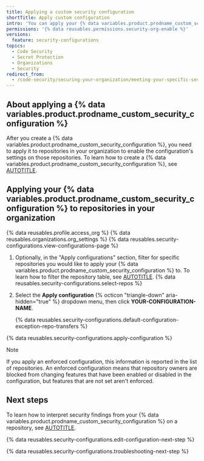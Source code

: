 ```yaml
---
title: Applying a custom security configuration
shortTitle: Apply custom configuration
intro: 'You can apply your {% data variables.product.prodname_custom_security_configuration %} to repositories in your organization to meet the specific security needs of those repositories.'
permissions: '{% data reusables.permissions.security-org-enable %}'
versions:
  feature: security-configurations
topics:
  - Code Security
  - Secret Protection
  - Organizations
  - Security
redirect_from:
  - /code-security/securing-your-organization/meeting-your-specific-security-needs-with-custom-security-configurations/applying-a-custom-security-configuration
---
```


## About applying a {% data variables.product.prodname_custom_security_configuration %}

After you create a {% data variables.product.prodname_custom_security_configuration %}, you need to apply it to repositories in your organization to enable the configuration's settings on those repositories. To learn how to create a {% data variables.product.prodname_custom_security_configuration %}, see [AUTOTITLE](/code-security/securing-your-organization/enabling-security-features-in-your-organization/creating-a-custom-security-configuration).

## Applying your {% data variables.product.prodname_custom_security_configuration %} to repositories in your organization

{% data reusables.profile.access_org %}
{% data reusables.organizations.org_settings %}
{% data reusables.security-configurations.view-configurations-page %}
1. Optionally, in the "Apply configurations" section, filter for specific repositories you would like to apply your {% data variables.product.prodname_custom_security_configuration %} to. To learn how to filter the repository table, see [AUTOTITLE](/code-security/securing-your-organization/managing-the-security-of-your-organization/filtering-repositories-in-your-organization-using-the-repository-table).
{% data reusables.security-configurations.select-repos %}
1. Select the **Apply configuration** {% octicon "triangle-down" aria-hidden="true" %} dropdown menu, then click **YOUR-CONFIGURATION-NAME**.

    {% data reusables.security-configurations.default-configuration-exception-repo-transfers %}

{% data reusables.security-configurations.apply-configuration %}

>[!NOTE]
> If you apply an enforced configuration, this information is reported in the list of repositories. An enforced configuration means that repository owners are blocked from changing features that have been enabled or disabled in the configuration, but features that are not set aren't enforced.

## Next steps

To learn how to interpret security findings from your {% data variables.product.prodname_custom_security_configuration %} on a repository, see [AUTOTITLE](/code-security/securing-your-organization/managing-the-security-of-your-organization/interpreting-security-findings).

{% data reusables.security-configurations.edit-configuration-next-step %}

{% data reusables.security-configurations.troubleshooting-next-step %}
